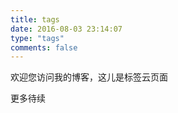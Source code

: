 ```yaml
---
title: tags
date: 2016-08-03 23:14:07
type: "tags"
comments: false
---
```

欢迎您访问我的博客，这儿是标签云页面
<!-- more -->

更多待续